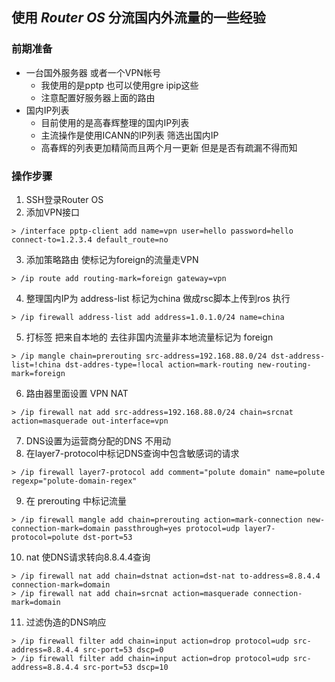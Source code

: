 ## 使用 *Router OS* 分流国内外流量的一些经验

### 前期准备
  - 一台国外服务器 或者一个VPN帐号
    - 我使用的是pptp 也可以使用gre ipip这些
    - 注意配置好服务器上面的路由
  - 国内IP列表
    - 目前使用的是高春辉整理的国内IP列表
    - 主流操作是使用ICANN的IP列表 筛选出国内IP
    - 高春辉的列表更加精简而且两个月一更新 但是是否有疏漏不得而知
  
### 操作步骤
  1. SSH登录Router OS
  2. 添加VPN接口

    > /interface pptp-client add name=vpn user=hello password=hello connect-to=1.2.3.4 default_route=no

  3. 添加策略路由 使标记为foreign的流量走VPN

    > /ip route add routing-mark=foreign gateway=vpn

  4. 整理国内IP为 address-list 标记为china 做成rsc脚本上传到ros 执行

    > /ip firewall address-list add address=1.0.1.0/24 name=china

  5. 打标签 把来自本地的 去往非国内流量非本地流量标记为 foreign

    > /ip mangle chain=prerouting src-address=192.168.88.0/24 dst-address-list=!china dst-addres-type=!local action=mark-routing new-routing-mark=foreign

  6. 路由器里面设置 VPN NAT

    > /ip firewall nat add src-address=192.168.88.0/24 chain=srcnat action=masquerade out-interface=vpn

  7. DNS设置为运营商分配的DNS 不用动
  8. 在layer7-protocol中标记DNS查询中包含敏感词的请求

    > /ip firewall layer7-protocol add comment="polute domain" name=polute regexp="polute-domain-regex"
    
  9. 在 prerouting 中标记流量

    > /ip firewall mangle add chain=prerouting action=mark-connection new-connection-mark=domain passthrough=yes protocol=udp layer7-protocol=polute dst-port=53
    
  10. nat 使DNS请求转向8.8.4.4查询

    > /ip firewall nat add chain=dstnat action=dst-nat to-address=8.8.4.4 connection-mark=domain
    > /ip firewall nat add chain=srcnat action=masquerade connection-mark=domain
  
  11. 过滤伪造的DNS响应

    > /ip firewall filter add chain=input action=drop protocol=udp src-address=8.8.4.4 src-port=53 dscp=0
    > /ip firewall filter add chain=input action=drop protocol=udp src-address=8.8.4.4 src-port=53 dscp=10

